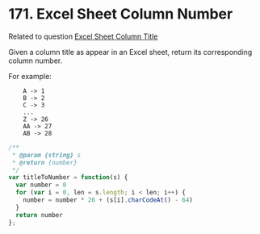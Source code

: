 # 171. Excel Sheet Column Number

Related to question [Excel Sheet Column Title](https://leetcode.com/problems/excel-sheet-column-title/#/description)

Given a column title as appear in an Excel sheet, return its corresponding column number.

For example:
```
    A -> 1
    B -> 2
    C -> 3
    ...
    Z -> 26
    AA -> 27
    AB -> 28 
```

```javascript
/**
 * @param {string} s
 * @return {number}
 */
var titleToNumber = function(s) {
  var number = 0
  for (var i = 0, len = s.length; i < len; i++) {
    number = number * 26 + (s[i].charCodeAt() - 64)
  }
  return number
};
```
